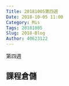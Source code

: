 ```yaml
---
Title: 20181005第四週
Date: 2018-10-05 11:00
Category: Mis
Tags: 20181005
Slug: 2018-Blog
Author: 40623122
---
```


第四週

<!-- PELICAN_END_SUMMARY -->

課程倉儲
----





